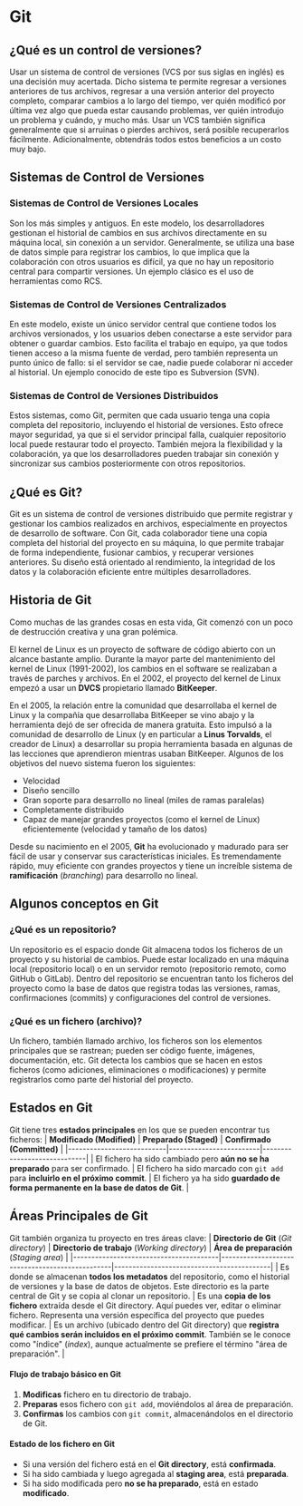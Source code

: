 # Git
## ¿Qué es un control de versiones?
Usar un sistema de control de versiones (VCS por sus siglas en inglés) es una decisión muy acertada. Dicho sistema te permite regresar a versiones anteriores de tus archivos, regresar a una versión anterior del proyecto completo, comparar cambios a lo largo del tiempo, ver quién modificó por última vez algo que pueda estar causando problemas, ver quién introdujo un problema
y cuándo, y mucho más. Usar un VCS también significa generalmente que si arruinas o pierdes archivos, será posible recuperarlos fácilmente. Adicionalmente, obtendrás todos estos beneficios a un costo muy bajo.

## Sistemas de Control de Versiones
### Sistemas de Control de Versiones Locales
Son los más simples y antiguos. En este modelo, los desarrolladores gestionan el historial de cambios en sus archivos directamente en su máquina local, sin conexión a un servidor. Generalmente, se utiliza una base de datos simple para registrar los cambios, lo que implica que la colaboración con otros usuarios es difícil, ya que no hay un repositorio central para compartir versiones. Un ejemplo clásico es el uso de herramientas como RCS.

### Sistemas de Control de Versiones Centralizados
En este modelo, existe un único servidor central que contiene todos los archivos versionados, y los usuarios deben conectarse a este servidor para obtener o guardar cambios. Esto facilita el trabajo en equipo, ya que todos tienen acceso a la misma fuente de verdad, pero también representa un punto único de fallo: si el servidor se cae, nadie puede colaborar ni acceder al historial. Un ejemplo conocido de este tipo es Subversion (SVN).

### Sistemas de Control de Versiones Distribuidos
Estos sistemas, como Git, permiten que cada usuario tenga una copia completa del repositorio, incluyendo el historial de versiones. Esto ofrece mayor seguridad, ya que si el servidor principal falla, cualquier repositorio local puede restaurar todo el proyecto. También mejora la flexibilidad y la colaboración, ya que los desarrolladores pueden trabajar sin conexión y sincronizar sus cambios posteriormente con otros repositorios.

## ¿Qué es Git?
Git es un sistema de control de versiones distribuido que permite registrar y gestionar los cambios realizados en archivos, especialmente en proyectos de desarrollo de software. Con Git, cada colaborador tiene una copia completa del historial del proyecto en su máquina, lo que permite trabajar de forma independiente, fusionar cambios, y recuperar versiones anteriores. Su diseño está orientado al rendimiento, la integridad de los datos y la colaboración eficiente entre múltiples desarrolladores.

## Historia de Git

Como muchas de las grandes cosas en esta vida, Git comenzó con un poco de destrucción creativa y una gran polémica.

El kernel de Linux es un proyecto de software de código abierto con un alcance bastante amplio. Durante la mayor parte del mantenimiento del kernel de Linux (1991-2002), los cambios en el software se realizaban a través de parches y archivos. En el 2002, el proyecto del kernel de Linux empezó a usar un **DVCS** propietario llamado **BitKeeper**.

En el 2005, la relación entre la comunidad que desarrollaba el kernel de Linux y la compañía que desarrollaba BitKeeper se vino abajo y la herramienta dejó de ser ofrecida de manera gratuita. Esto impulsó a la comunidad de desarrollo de Linux (y en particular a **Linus Torvalds**, el creador de Linux) a desarrollar su propia herramienta basada en algunas de las lecciones que aprendieron mientras usaban BitKeeper. Algunos de los objetivos del nuevo sistema fueron los siguientes:
- Velocidad
- Diseño sencillo
- Gran soporte para desarrollo no lineal (miles de ramas paralelas)
- Completamente distribuido
- Capaz de manejar grandes proyectos (como el kernel de Linux) eficientemente (velocidad y tamaño de los datos)

Desde su nacimiento en el 2005, **Git** ha evolucionado y madurado para ser fácil de usar y conservar sus características iniciales. Es tremendamente rápido, muy eficiente con grandes proyectos y tiene un increíble sistema de **ramificación** (*branching*) para desarrollo no lineal.

## Algunos conceptos en Git

### ¿Qué es un repositorio?
Un repositorio es el espacio donde Git almacena todos los ficheros de un proyecto y su historial de cambios. Puede estar localizado en una máquina local (repositorio local) o en un servidor remoto (repositorio remoto, como GitHub o GitLab). Dentro del repositorio se encuentran tanto los ficheros del proyecto como la base de datos que registra todas las versiones, ramas, confirmaciones (commits) y configuraciones del control de versiones.

### ¿Qué es un fichero (archivo)?
Un fichero, también llamado archivo, los ficheros son los elementos principales que se rastrean; pueden ser código fuente, imágenes, documentación, etc. Git detecta los cambios que se hacen en estos ficheros (como adiciones, eliminaciones o modificaciones) y permite registrarlos como parte del historial del proyecto.

## Estados en Git
Git tiene tres **estados principales** en los que se pueden encontrar tus ficheros:
| **Modificado (Modified)** | **Preparado (Staged)** | **Confirmado (Committed)** |
|---------------------------|-------------------------|-----------------------------|
| El fichero ha sido cambiado pero **aún no se ha preparado** para ser confirmado. | El fichero ha sido marcado con `git add` para **incluirlo en el próximo commit**. | El fichero ya ha sido **guardado de forma permanente en la base de datos de Git**. |

## Áreas Principales de Git
Git también organiza tu proyecto en tres áreas clave:
| **Directorio de Git** (*Git directory*) | **Directorio de trabajo** (*Working directory*) | **Área de preparación** (*Staging area*) |
|----------------------------------------|------------------------------------------------|-------------------------------------------|
| Es donde se almacenan **todos los metadatos** del repositorio, como el historial de versiones y la base de datos de objetos. Este directorio es la parte central de Git y se copia al clonar un repositorio. | Es una **copia de los fichero** extraída desde el Git directory. Aquí puedes ver, editar o eliminar fichero. Representa una versión específica del proyecto que puedes modificar. | Es un archivo (ubicado dentro del Git directory) que **registra qué cambios serán incluidos en el próximo commit**. También se le conoce como "índice" (*index*), aunque actualmente se prefiere el término "área de preparación". |

#### Flujo de trabajo básico en Git
1. **Modificas** fichero en tu directorio de trabajo.  
2. **Preparas** esos fichero con `git add`, moviéndolos al área de preparación.  
3. **Confirmas** los cambios con `git commit`, almacenándolos en el directorio de Git.

#### Estado de los fichero en Git
- Si una versión del fichero está en el **Git directory**, está **confirmada**.
- Si ha sido cambiada y luego agregada al **staging area**, está **preparada**.
- Si ha sido modificada pero **no se ha preparado**, está en estado **modificado**.
